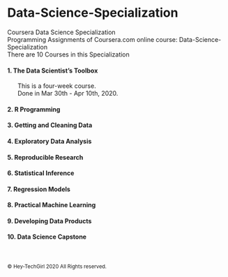 Data-Science-Specialization
======================

Coursera Data Science Specialization<br />
Programming Assignments of Coursera.com online course: Data-Science-Specialization<br />
There are 10 Courses in this Specialization

#### 1. The Data Scientist’s Toolbox
&nbsp;&nbsp;&nbsp;&nbsp;&nbsp; This is a four-week course. <br />
&nbsp;&nbsp;&nbsp;&nbsp;&nbsp; Done in Mar 30th - Apr 10th, 2020.

#### 2. R Programming
#### 3. Getting and Cleaning Data
#### 4. Exploratory Data Analysis
#### 5. Reproducible Research
#### 6. Statistical Inference
#### 7. Regression Models
#### 8. Practical Machine Learning
#### 9. Developing Data Products
#### 10. Data Science Capstone


<br />
<br />
<sup>© Hey-TechGirl 2020 All Rights reserved.</sup>

